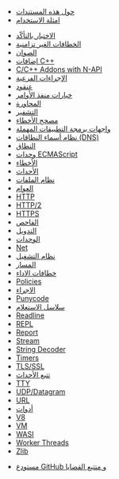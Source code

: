 <!--
  NB(chrisdickinson): if you move this file, be sure to update
  tools/doc/html.js to point at the new location.
-->

<!--introduced_in=v0.10.0-->

* [حول هذه المستندات](documentation.html)
* [امثلة الاستخدام](synopsis.html)

<div class="line"></div>

* [الاختبار بالتأكّد](assert.html)
* [الخطافات الغير تزامنية](async_hooks.html)
* [الصوان](buffer.html)
* [إضافات C++](addons.html)
* [C/C++ Addons with N-API](n-api.html)
* [الإجراءات الفرعية](child_process.html)
* [عنقود](cluster.html)
* [خيارات منفذ الأوامر](cli.html)
* [المحاورة](console.html)
* [التشفير](crypto.html)
* [مصحح الأخطاء](debugger.html)
* [واجهات برمجة التطبيقات المهملة](deprecations.html)
* [نظام أسماء النطاقات (DNS)](dns.html)
* [النطاق](domain.html)
* [وحدات ECMAScript](esm.html)
* [الأخطاء](errors.html)
* [الأحداث](events.html)
* [نظام الملفات](fs.html)
* [العوام](globals.html)
* [HTTP](http.html)
* [HTTP/2](http2.html)
* [HTTPS](https.html)
* [الفاحص](inspector.html)
* [التدويل](intl.html)
* [الوحدات](modules.html)
* [Net](net.html)
* [ نظام التشغيل](os.html)
* [المسار](path.html)
* [خطافات الاداء](perf_hooks.html)
* [Policies](policy.html)
* [الاجراء](process.html)
* [Punycode](punycode.html)
* [سلاسل الاستعلام](querystring.html)
* [Readline](readline.html)
* [REPL](repl.html)
* [Report](report.html)
* [Stream](stream.html)
* [String Decoder](string_decoder.html)
* [Timers](timers.html)
* [TLS/SSL](tls.html)
* [تتبع الأحداث](tracing.html)
* [TTY](tty.html)
* [UDP/Datagram](dgram.html)
* [URL](url.html)
* [أدوات](util.html)
* [V8](v8.html)
* [VM](vm.html)
* [WASI](wasi.html)
* [Worker Threads](worker_threads.html)
* [Zlib](zlib.html)

<div class="line"></div>

* [مستودع GitHub و متتبع القضايا](https://github.com/nodejs/node)
